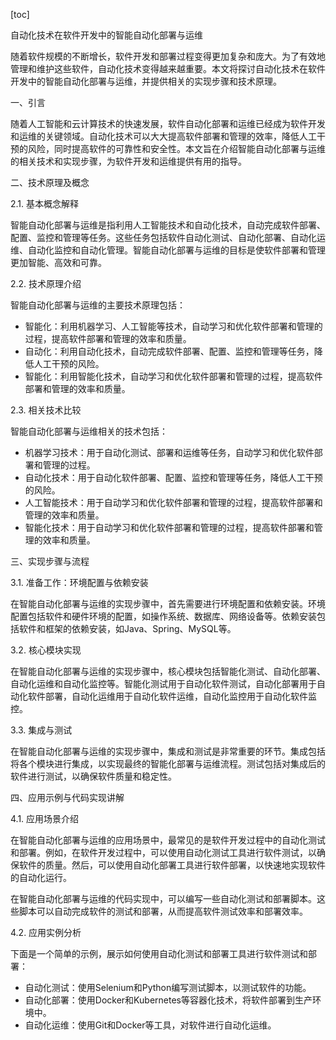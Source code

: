 
[toc]                    
                
                
自动化技术在软件开发中的智能自动化部署与运维

随着软件规模的不断增长，软件开发和部署过程变得更加复杂和庞大。为了有效地管理和维护这些软件，自动化技术变得越来越重要。本文将探讨自动化技术在软件开发中的智能自动化部署与运维，并提供相关的实现步骤和技术原理。

一、引言

随着人工智能和云计算技术的快速发展，软件自动化部署和运维已经成为软件开发和运维的关键领域。自动化技术可以大大提高软件部署和管理的效率，降低人工干预的风险，同时提高软件的可靠性和安全性。本文旨在介绍智能自动化部署与运维的相关技术和实现步骤，为软件开发和运维提供有用的指导。

二、技术原理及概念

2.1. 基本概念解释

智能自动化部署与运维是指利用人工智能技术和自动化技术，自动完成软件部署、配置、监控和管理等任务。这些任务包括软件自动化测试、自动化部署、自动化运维、自动化监控和自动化管理。智能自动化部署与运维的目标是使软件部署和管理更加智能、高效和可靠。

2.2. 技术原理介绍

智能自动化部署与运维的主要技术原理包括：

- 智能化：利用机器学习、人工智能等技术，自动学习和优化软件部署和管理的过程，提高软件部署和管理的效率和质量。
- 自动化：利用自动化技术，自动完成软件部署、配置、监控和管理等任务，降低人工干预的风险。
- 智能化：利用智能化技术，自动学习和优化软件部署和管理的过程，提高软件部署和管理的效率和质量。

2.3. 相关技术比较

智能自动化部署与运维相关的技术包括：

- 机器学习技术：用于自动化测试、部署和运维等任务，自动学习和优化软件部署和管理的过程。
- 自动化技术：用于自动化软件部署、配置、监控和管理等任务，降低人工干预的风险。
- 人工智能技术：用于自动学习和优化软件部署和管理的过程，提高软件部署和管理的效率和质量。
- 智能化技术：用于自动学习和优化软件部署和管理的过程，提高软件部署和管理的效率和质量。

三、实现步骤与流程

3.1. 准备工作：环境配置与依赖安装

在智能自动化部署与运维的实现步骤中，首先需要进行环境配置和依赖安装。环境配置包括软件和硬件环境的配置，如操作系统、数据库、网络设备等。依赖安装包括软件和框架的依赖安装，如Java、Spring、MySQL等。

3.2. 核心模块实现

在智能自动化部署与运维的实现步骤中，核心模块包括智能化测试、自动化部署、自动化运维和自动化监控等。智能化测试用于自动化软件测试，自动化部署用于自动化软件部署，自动化运维用于自动化软件运维，自动化监控用于自动化软件监控。

3.3. 集成与测试

在智能自动化部署与运维的实现步骤中，集成和测试是非常重要的环节。集成包括将各个模块进行集成，以实现最终的智能化部署与运维流程。测试包括对集成后的软件进行测试，以确保软件质量和稳定性。

四、应用示例与代码实现讲解

4.1. 应用场景介绍

在智能自动化部署与运维的应用场景中，最常见的是软件开发过程中的自动化测试和部署。例如，在软件开发过程中，可以使用自动化测试工具进行软件测试，以确保软件的质量。然后，可以使用自动化部署工具进行软件部署，以快速地实现软件的自动化运行。

在智能自动化部署与运维的代码实现中，可以编写一些自动化测试和部署脚本。这些脚本可以自动完成软件的测试和部署，从而提高软件测试效率和部署效率。

4.2. 应用实例分析

下面是一个简单的示例，展示如何使用自动化测试和部署工具进行软件测试和部署：

- 自动化测试：使用Selenium和Python编写测试脚本，以测试软件的功能。
- 自动化部署：使用Docker和Kubernetes等容器化技术，将软件部署到生产环境中。
- 自动化运维：使用Git和Docker等工具，对软件进行自动化运维。

